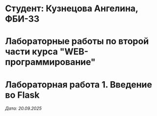 # Студент: Кузнецова Ангелина, ФБИ-33

# Лабораторные работы по второй части курса "WEB-программирование"

# Лабораторная работа 1. Введение во Flask

*Дата: 20.09.2025*